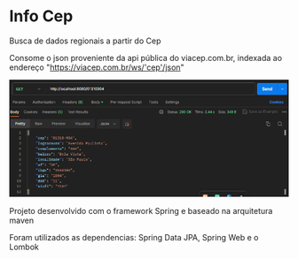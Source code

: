 # Info Cep
 Busca de dados regionais a partir do Cep 
 
 Consome o json proveniente da api pública do viacep.com.br, indexada ao endereço "https://viacep.com.br/ws/'cep'/json"
 
![](images/caso_uso.png)

 Projeto desenvolvido com o framework Spring e baseado na arquitetura maven

 Foram utilizados as dependencias: Spring Data JPA, Spring Web e o Lombok



 

 
 
